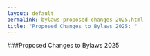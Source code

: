 ```yaml
---
layout: default
permalink: bylaws-proposed-changes-2025.html
title: "Proposed Changes to Bylaws 2025: "
---
```


###Proposed Changes to Bylaws 2025
